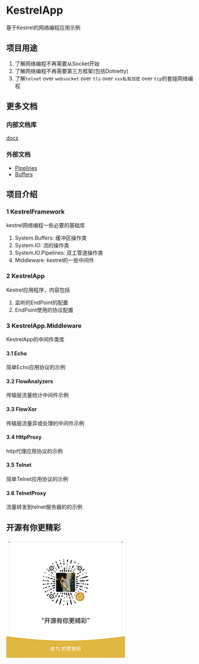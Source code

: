 # KestrelApp
基于Kestrel的网络编程应用示例

## 项目用途
1. 了解网络编程不再需要从Socket开始
2. 了解网络编程不再需要第三方框架(包括Dotnetty)
3. 了解`telnet` over `websocket` over `tls` over `xxx私有加密` over `tcp`的套娃网络编程

## 更多文档
### 内部文档库
[docs](docs)

### 外部文档
* [Pipelines](https://learn.microsoft.com/zh-cn/dotnet/standard/io/pipelines)
* [Buffers](https://learn.microsoft.com/zh-cn/dotnet/standard/io/buffers)

## 项目介绍
### 1 KestrelFramework
kestrel网络编程一些必要的基础库
1. System.Buffers: 缓冲区操作类
2. System.IO: 流的操作类
3. System.IO.Pipelines: 双工管道操作类
4. Middleware: kestrel的一些中间件

### 2 KestrelApp
Kestrel应用程序，内容包括
1. 监听的EndPoint的配置
2. EndPoint使用的协议配置

### 3 KestrelApp.Middleware
KestrelApp的中间件类库
#### 3.1 Echo
简单Echo应用协议的示例

#### 3.2 FlowAnalyzers
传输层流量统计中间件示例

#### 3.3 FlowXor
传输层流量异或处理的中间件示例

#### 3.4 HttpProxy
http代理应用协议的示例

#### 3.5 Telnet
简单Telnet应用协议的示例

#### 3.6 TelnetProxy
流量转发到telnet服务器的的示例

## 开源有你更精彩
![打赏](reward.png)

